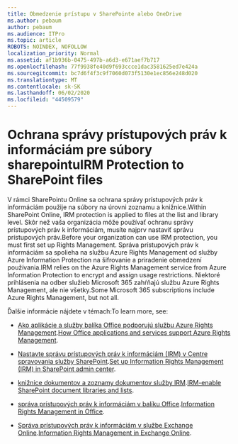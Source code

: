 ```yaml
---
title: Obmedzenie prístupu v SharePointe alebo OneDrive
ms.author: pebaum
author: pebaum
ms.audience: ITPro
ms.topic: article
ROBOTS: NOINDEX, NOFOLLOW
localization_priority: Normal
ms.assetid: af1b936b-0475-497b-a6d3-e671aef7b717
ms.openlocfilehash: 77f9938fe40d9f693ccce1dac3581625ed7e424a
ms.sourcegitcommit: bc7d6f4f3c9f7060d073f5130e1ec856e248d020
ms.translationtype: MT
ms.contentlocale: sk-SK
ms.lasthandoff: 06/02/2020
ms.locfileid: "44509579"
---
```

# <a name="irm-protection-to-sharepoint-files"></a><span data-ttu-id="0c3b4-102">Ochrana správy prístupových práv k informáciám pre súbory sharepointu</span><span class="sxs-lookup"><span data-stu-id="0c3b4-102">IRM Protection to SharePoint files</span></span>


<span data-ttu-id="0c3b4-103">V rámci SharePointu Online sa ochrana správy prístupových práv k informáciám použije na súbory na úrovni zoznamu a knižnice.</span><span class="sxs-lookup"><span data-stu-id="0c3b4-103">Within SharePoint Online, IRM protection is applied to files at the list and library level.</span></span> <span data-ttu-id="0c3b4-104">Skôr než vaša organizácia môže používať ochranu správy prístupových práv k informáciám, musíte najprv nastaviť správu prístupových práv.</span><span class="sxs-lookup"><span data-stu-id="0c3b4-104">Before your organization can use IRM protection, you must first set up Rights Management.</span></span> <span data-ttu-id="0c3b4-105">Správa prístupových práv k informáciám sa spolieha na službu Azure Rights Management od služby Azure Information Protection na šifrovanie a priradenie obmedzení používania.</span><span class="sxs-lookup"><span data-stu-id="0c3b4-105">IRM relies on the Azure Rights Management service from Azure Information Protection to encrypt and assign usage restrictions.</span></span> <span data-ttu-id="0c3b4-106">Niektoré prihlásenia na odber služieb Microsoft 365 zahŕňajú službu Azure Rights Management, ale nie všetky.</span><span class="sxs-lookup"><span data-stu-id="0c3b4-106">Some Microsoft 365 subscriptions include Azure Rights Management, but not all.</span></span> 

<span data-ttu-id="0c3b4-107">Ďalšie informácie nájdete v témach:</span><span class="sxs-lookup"><span data-stu-id="0c3b4-107">To learn more, see:</span></span>

- <span data-ttu-id="0c3b4-108">[Ako aplikácie a služby balíka Office podporujú službu Azure Rights Management](https://docs.microsoft.com/azure/information-protection/understand-explore/office-apps-services-support).</span><span class="sxs-lookup"><span data-stu-id="0c3b4-108">[How Office applications and services support Azure Rights Management](https://docs.microsoft.com/azure/information-protection/understand-explore/office-apps-services-support).</span></span>

- <span data-ttu-id="0c3b4-109">[Nastavte správu prístupových práv k informáciám (IRM) v Centre spravovania služby SharePoint](https://docs.microsoft.com/microsoft-365/compliance/set-up-irm-in-sp-admin-center).</span><span class="sxs-lookup"><span data-stu-id="0c3b4-109">[Set up Information Rights Management (IRM) in SharePoint admin center](https://docs.microsoft.com/microsoft-365/compliance/set-up-irm-in-sp-admin-center).</span></span>

- <span data-ttu-id="0c3b4-110">[knižnice dokumentov a zoznamy dokumentov služby IRM](https://docs.microsoft.com/microsoft-365/compliance/set-up-irm-in-sp-admin-center#irm-enable-sharepoint-document-libraries-and-lists).</span><span class="sxs-lookup"><span data-stu-id="0c3b4-110">[IRM-enable SharePoint document libraries and lists](https://docs.microsoft.com/microsoft-365/compliance/set-up-irm-in-sp-admin-center#irm-enable-sharepoint-document-libraries-and-lists).</span></span>

- <span data-ttu-id="0c3b4-111">[správa prístupových práv k informáciám v balíku Office](https://support.office.com/Article/Information-Rights-Management-in-Office-c7a70797-6b1e-493f-acf7-92a39b85e30c).</span><span class="sxs-lookup"><span data-stu-id="0c3b4-111">[Information Rights Management in Office](https://support.office.com/Article/Information-Rights-Management-in-Office-c7a70797-6b1e-493f-acf7-92a39b85e30c).</span></span>

- <span data-ttu-id="0c3b4-112">[Správa prístupových práv k informáciám v službe Exchange Online](https://docs.microsoft.com/microsoft-365/compliance/information-rights-management-in-exchange-online).</span><span class="sxs-lookup"><span data-stu-id="0c3b4-112">[Information Rights Management in Exchange Online](https://docs.microsoft.com/microsoft-365/compliance/information-rights-management-in-exchange-online).</span></span>


